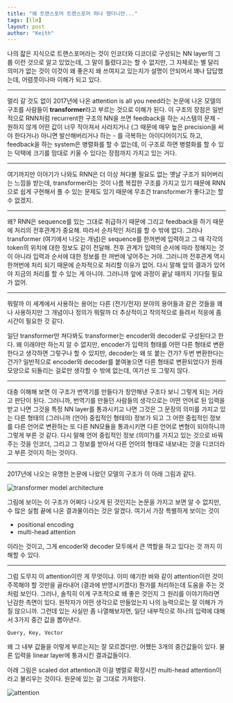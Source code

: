 ```yaml
---
title: "왜 트랜스포머 트랜스포머 하나 했더니만..."
tags: [llm]
layout: post
author: "Keith"
---
```


나의 잛은 지식으로 트랜스포머라는 것이 인코더와 디코더로 구성되는 NN layer의 그룹 이런 것으로 알고 있었는데, 그 말이 틀렸다고는 할 수 없지만, 그 자체로는 별 달리 의미가 없는 것이 이것이 왜 좋은지 왜 쓰여지고 있는지가 설명이 안되어서 꽤나 답답했는데, 어렴풋이나마 이해가 되고 있다.

---------

멀리 갈 것도 없이 2017년에 나온 attention is all you need라는 논문에 나온 모델의 구조를 사람들이 **transformer**라고 부르는 것으로 이해가 된다. 이 구조의 장점은 일반적으로 RNN처럼 recurrent한 구조의 NN을 쓰면 feedback을 하는 시스템의 문제 - 원하지 않게 어떤 값이 너무 작아져서 사라지거나 (그 때문에 매우 높은 precision을 써야 한다거나) 아니면 발산해버리거나 하는 - 를 극복하는 아이디어이기도 하고, feedback을 하는 system은 병렬화를 할 수 없는데, 이 구조로 하면 병렬화를 할 수 있는 덕택에 크기를 맘대로 키울 수 있다는 장점까지 가지고 있는 거다.

--------

여기까지만 이야기가 나와도 RNN은 더 이상 쳐다볼 필요도 없는 옛날 구조가 되어버리는 느낌을 받는데, transformer라는 것이 나름 복잡한 구조를 가지고 있기 때문에 RNN으로 쉽게 구현해서 풀 수 있는 문제도 있기 때문에 무조건 transformer가 좋다고는 할 수 없겠지.

--------

왜? RNN은 sequence를 있는 그대로 취급하기 때문에 그리고 feedback을 하기 때문에 처리의 전후관계가 중요해. 따라서 순차적인 처리를 할 수 밖에 없다.
그러나 transformer (여기에서 나오는 개념)은 sequence를 한꺼번에 입력하고 그 때 각각의 token의 위치에 대한 정보도 같이 전달해. 전후 관계가 입력의 순서에 따라 정해지는 것이 아니라
입력과 순서에 대한 정보를 한 꺼번에 넣어주는 거야. 그러니까 전후관계 역시 한꺼번에 처리 되기 때문에 순차적으로 처리할 이유가 없어. 다시 말해 앞의 결과가 있어야 지금의 처리를 할 수 있는 게 아니야.
그러니까 앞에 과정이 끝날 때까지 기다릴 필요가 없어. 

---------------

뭐랄까 이 세계에서 사용하는 용어는 다른 (전기/전자) 분야의 용어들과 같은 것들을 꽤나 사용하지만 그 개념이나 정의가 뭐랄까 더 추상적이고 작의적으로 들려서 적응에 좀 시간이 필요한 것 같다.

일단 transformer만 쳐다봐도 transformer는 encoder와 decoder로 구성된다고 한다. 왜 이래야만 하는지 알 수 없지만, encoder가 입력의 형태를 어떤 다른 형태로 변환한다고 생각하면 그렇구나 할 수 있지만, decoder는 왜 또 붙는 건가? 두번 변환한다는 건가? 일반적으로 encoder와 decoder를 붙여놓으면 다른 형태로 변환되었다가 원래 모양으로 되돌리는 걸로만 생각할 수 밖에 없는데, 여기선 또 그렇지 않다.

----

대충 이해해 보면 이 구조가 번역기를 만들다가 창안해낸 구조다 보니 그렇게 되는 거라고 판단이 된다. 그러니까, 번역기를 만들던 사람들의 생각으로는 어떤 언어로 된 입력을 받고 나면 그것을 특정 NN layer를 통과시키고 나면 그것은 그 문장의 의미를 가지고 있는 다른 형태의 (그러니까 (언어) 중립적인 형태의) 정보가 되고 그 어떤 중립적인 정보를 다른 언어로 변환하는 또 다른 NN모듈을 통과시키면 다른 언어로 변형이 되야하니까 그렇게 부른 것 같다. 다시 말해 언어 중립적인 정보 (의미?)를 가지고 있는 것으로 바꿔주는 것을 인코더, 그리고 그 정보를 받아서 다른 언어의 형태로 내보내는 것을 디코더라고 부른 것이지 하는 것이다.

---
2017년에 나오는 유명한 논문에 나왔던 모델의 구조가 이 아래 그림과 같다.

![transformer model architecture](https://machinelearningmastery.com/wp-content/uploads/2021/08/attention_research_1.png)

그림에 보이는 이 구조가 어쩌다 나오게 된 것인지는 논문을 가지고 보면 알 수 없지만, 수 많은 실험 끝에 나온 결과물이라는 것은 알겠다. 여기서 가장 특별하게 보이는 것이
- positional encoding
- multi-head attention

이라는 것이고, 그게 encoder와 decoder 모두에서 큰 역할을 하고 있다는 것 까지 이해할 수 있다.

---

그럼 도무지 이 attention이란 게 무엇이냐. 이미 얘기한 바와 같이 attention이란 것이 주목해야 할 것만을 골라내어 (결과에 반영시키겠다) 뭔가를 처리하는데 도움을 주는 것처럼 보인다. 그러나, 솔직히 이게 구조적으로 왜 좋은 것인지 그 원리를 이야기하라면 난감한 측면이 있다. 원작자가 어떤 생각으로 만들었는지 나의 능력으로는 잘 이해가 가질 않으니까. 그런데 있는 사실만 좀 나열해보자면, 일단 내부적으로 하나의 입력에 대해서 3가지 중간 값을 뽑아낸다.

```
Query, Key, Vector
```

왜 그 내부 값들을 이렇게 부르는지는 잘 모르겠다만. 어쨌든 3개의 중간값들이 있다. 물론 입력을 linear layer에 퉁과시킨 결과값들이다. 

아래 그림은 scaled dot attention과 이걸 병렬로 확장시킨 multi-head attention이라고 불리우는 것이다. 원문에 있는 걸 그대로 가져왔다.

![attention](https://media.geeksforgeeks.org/wp-content/uploads/20240110170625/Scaled-Dot-Product-and-Multi-Head-Attentions.webp)


